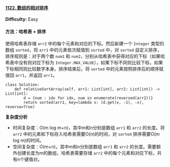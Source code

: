 #### [1122. 数组的相对排序](https://leetcode-cn.com/problems/relative-sort-array/)

**Difficulty:** Easy

#### 方法：哈希表 + 排序

使用哈希表存储 `arr2` 中的每个元素和对应的下标。然后新建一个 `Integer` 类型的数组 `sorted`，将 `arr1` 中的元素依次赋值到 `sorted` 中，对 `sorted` 自定义排序，排序规则是：对于两个数 `num1` 和 `num2`，分别从哈希表中获得对应的下标（如果哈希表中没有则对应下标为 `Integer.MAX_VALUE`），如果下标不同则比较下标，如果下标相同则比较数字本身。排序结束后，将 `sorted` 中的元素按照排序后的顺序赋值回 `arr1`，并返回 `arr1`。

```
class Solution:
    def relativeSortArray(self, arr1: List[int], arr2: List[int]) -> List[int]:
        d = {num : idx for idx, num in enumerate(reversed(arr2))}
        return sorted(arr1, key=lambda x: (d.get(x, -1), -x), reverse=True)
```

**复杂度分析**

- 时间复杂度：O(m log m+n)，其中m和n分别是数组 `arr1` 和 `arr2` 的长度。将 `arr2` 中的元素和下标存入哈希表需要O(n)的时间，对 `sorted` 排序需要O(m log m)的时间。
- 空间复杂度：O(m+n)，其中m和n分别是数组 `arr1` 和 `arr2` 的长度。需要额外创建长度为m的数组，哈希表需要存储 `arr2` 中的每个元素和对应下标，共有n个键值对。